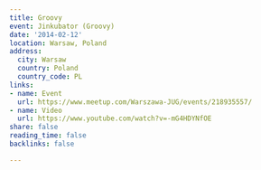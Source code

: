 ```yaml
---
title: Groovy
event: Jinkubator (Groovy)
date: '2014-02-12'
location: Warsaw, Poland
address:
  city: Warsaw
  country: Poland
  country_code: PL
links:
- name: Event
  url: https://www.meetup.com/Warszawa-JUG/events/218935557/
- name: Video
  url: https://www.youtube.com/watch?v=-mG4HDYNfOE
share: false
reading_time: false
backlinks: false

---
```

